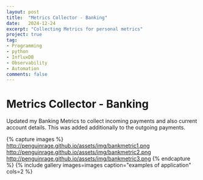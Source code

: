 ```yaml
---
layout: post
title:  "Metrics Collector - Banking"
date:   2024-12-24
excerpt: "Collecting Metrics for personal metrics"
project: true
tag:
- Programming
- python
- InfluxDB
- Observability
- Automation
comments: false
---
```



# Metrics Collector - Banking
Updated my Banking Metrics to collect incoming payments and also current account details. This was added additionally to the outgoing payments.

{% capture images %}
http://penguinrage.github.io/assets/img/bankmetric1.png
http://penguinrage.github.io/assets/img/bankmetric2.png
http://penguinrage.github.io/assets/img/bankmetric3.png
{% endcapture %}
{% include gallery images=images caption="examples of application" cols=2 %}
